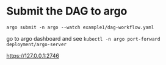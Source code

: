 # Submit the DAG to argo

`argo submit -n argo --watch example1/dag-workflow.yaml`

go to argo dashboard and see 
`kubectl -n argo port-forward deployment/argo-server`

https://127.0.0.1:2746